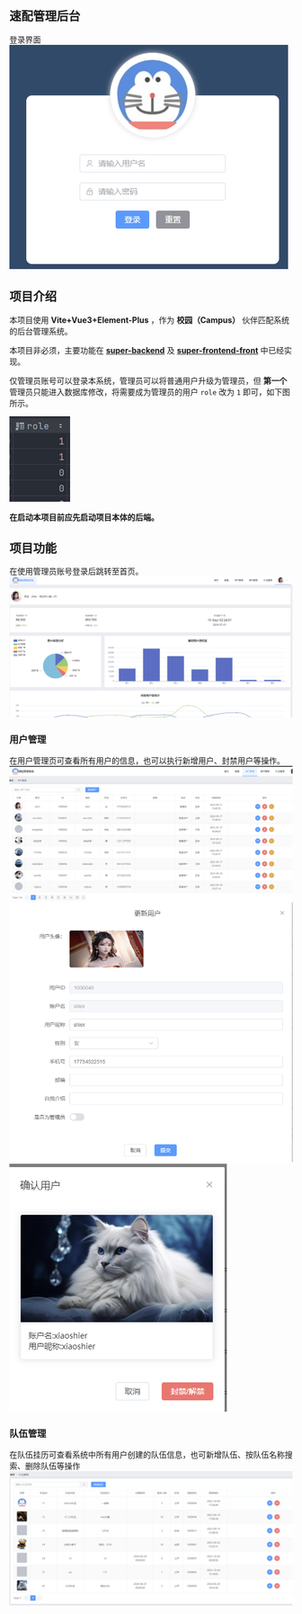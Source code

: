 ## 速配管理后台
登录界面
![Userlogin](./readmeimages/README-1718891208722.png)

## 项目介绍

本项目使用 **Vite+Vue3+Element-Plus** ，作为 **校园（Campus）** 伙伴匹配系统的后台管理系统。

本项目非必须，主要功能在 **[super-backend](https://gitee.com/kcsen/campus-backend-master)**  及 **[super-frontend-front](https://gitee.com/kcsen/campus-partner-frontend)** 中已经实现。


仅管理员账号可以登录本系统，管理员可以将普通用户升级为管理员，但 **第一个** 管理员只能进入数据库修改，将需要成为管理员的用户  `role` 改为 `1` 即可，如下图所示。

![role](./readmeimages/README-1718890933801.png)

**在启动本项目前应先启动项目本体的后端。**

## 项目功能

在使用管理员账号登录后跳转至首页。
![管理端首页](./readmeimages/README-1718890655520.png)

### 用户管理
在用户管理页可查看所有用户的信息，也可以执行新增用户、封禁用户等操作。
![usermanage](./readmeimages/README-1718891041324.png)
![userUpdate](./readmeimages/README-1718891093105.png)
![banUser](./readmeimages/README-1718891109488.png)

### 队伍管理
在队伍挂历可查看系统中所有用户创建的队伍信息，也可新增队伍、按队伍名称搜索、删除队伍等操作
![team](./readmeimages/README-1718891143709.png)
